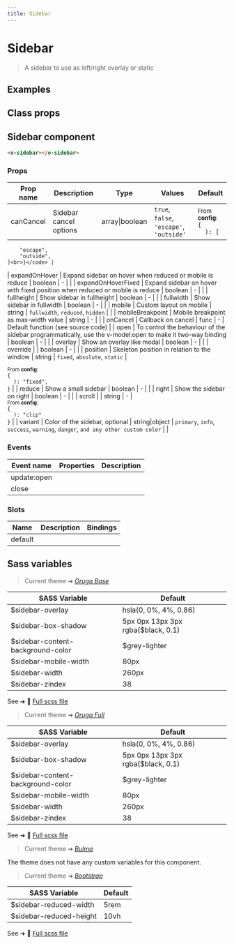 ```yaml
---
title: Sidebar
---
```


# Sidebar

<div class="vp-doc">

> A sidebar to use as left/right overlay or static

<Carbon />
</div>

<div class="vp-example">

## Examples

<example-sidebar />

</div>
<div class="vp-example">

## Class props

<inspector-sidebar-viewer />

</div>

<div class="vp-doc">

## Sidebar component

```html
<o-sidebar></o-sidebar>
```

### Props

| Prop name | Description            | Type           | Values                                   | Default                                                                                                           |
| --------- | ---------------------- | -------------- | ---------------------------------------- | ----------------------------------------------------------------------------------------------------------------- |
| canCancel | Sidebar cancel options | array\|boolean | `true`, `false`, `'escape'`, `'outside'` | <div><small>From <b>config</b>:</small></div><code style='white-space: nowrap; padding: 0;'>{<br>&nbsp;&nbsp;): [ |

        "escape",
        "outside",
    ]<br>}</code> |

| expandOnHover | Expand sidebar on hover when reduced or mobile is reduce | boolean | - | <code style='white-space: nowrap; padding: 0;'></code> |
| expandOnHoverFixed | Expand sidebar on hover with fixed position when reduced or mobile is reduce | boolean | - | <code style='white-space: nowrap; padding: 0;'></code> |
| fullheight | Show sidebar in fullheight | boolean | - | <code style='white-space: nowrap; padding: 0;'></code> |
| fullwidth | Show sidebar in fullwidth | boolean | - | <code style='white-space: nowrap; padding: 0;'></code> |
| mobile | Custom layout on mobile | string | `fullwidth`, `reduced`, `hidden` | <code style='white-space: nowrap; padding: 0;'></code> |
| mobileBreakpoint | Mobile breakpoint as max-width value | string | - | <code style='white-space: nowrap; padding: 0;'></code> |
| onCancel | Callback on cancel | func | - | Default function (see source code) |
| open | To control the behaviour of the sidebar programmatically, use the v-model:open to make it two-way binding | boolean | - | <code style='white-space: nowrap; padding: 0;'></code> |
| overlay | Show an overlay like modal | boolean | - | <code style='white-space: nowrap; padding: 0;'></code> |
| override | | boolean | - | <code style='white-space: nowrap; padding: 0;'></code> |
| position | Skeleton position in relation to the window | string | `fixed`, `absolute`, `static` | <div><small>From <b>config</b>:</small></div><code style='white-space: nowrap; padding: 0;'>{<br>&nbsp;&nbsp;):
"fixed",
<br>}</code> |
| reduce | Show a small sidebar | boolean | - | <code style='white-space: nowrap; padding: 0;'></code> |
| right | Show the sidebar on right | boolean | - | <code style='white-space: nowrap; padding: 0;'></code> |
| scroll | | string | - | <div><small>From <b>config</b>:</small></div><code style='white-space: nowrap; padding: 0;'>{<br>&nbsp;&nbsp;): "clip"<br>}</code> |
| variant | Color of the sidebar, optional | string\|object | `primary`, `info`, `success`, `warning`, `danger`, `and any other custom color` | <code style='white-space: nowrap; padding: 0;'></code> |

### Events

| Event name  | Properties | Description |
| ----------- | ---------- | ----------- |
| update:open |            |
| close       |            |

### Slots

| Name    | Description | Bindings |
| ------- | ----------- | -------- |
| default |             |          |

</div>

<div class="vp-doc">

## Sass variables

<div class="theme-orugabase">

> Current theme ➜ _[Oruga Base](https://github.com/oruga-ui/theme-oruga)_

| SASS Variable                     | Default                            |
| --------------------------------- | ---------------------------------- |
| $sidebar-overlay                  | hsla(0, 0%, 4%, 0.86)              |
| $sidebar-box-shadow               | 5px 0px 13px 3px rgba($black, 0.1) |
| $sidebar-content-background-color | $grey-lighter                      |
| $sidebar-mobile-width             | 80px                               |
| $sidebar-width                    | 260px                              |
| $sidebar-zindex                   | 38                                 |

See ➜ 📄 [Full scss file](https://github.com/oruga-ui/theme-oruga/tree/main/src/assets/scss/components/_sidebar.scss)

</div><div class="theme-orugafull">

> Current theme ➜ _[Oruga Full](https://github.com/oruga-ui/theme-oruga)_

| SASS Variable                     | Default                            |
| --------------------------------- | ---------------------------------- |
| $sidebar-overlay                  | hsla(0, 0%, 4%, 0.86)              |
| $sidebar-box-shadow               | 5px 0px 13px 3px rgba($black, 0.1) |
| $sidebar-content-background-color | $grey-lighter                      |
| $sidebar-mobile-width             | 80px                               |
| $sidebar-width                    | 260px                              |
| $sidebar-zindex                   | 38                                 |

See ➜ 📄 [Full scss file](https://github.com/oruga-ui/theme-oruga/tree/main/src/assets/scss/components/_sidebar.scss)

</div><div class="theme-bulma">

> Current theme ➜ _[Bulma](https://github.com/oruga-ui/theme-bulma)_

<p>The theme does not have any custom variables for this component.</p>
</div><div class="theme-bootstrap">

> Current theme ➜ _[Bootstrap](https://github.com/oruga-ui/theme-bootstrap)_

| SASS Variable           | Default |
| ----------------------- | ------- |
| $sidebar-reduced-width  | 5rem    |
| $sidebar-reduced-height | 10vh    |

See ➜ 📄 [Full scss file](https://github.com/oruga-ui/theme-bootstrap/tree/main/src/assets/scss/components/_sidebar.scss)

</div>

</div>
